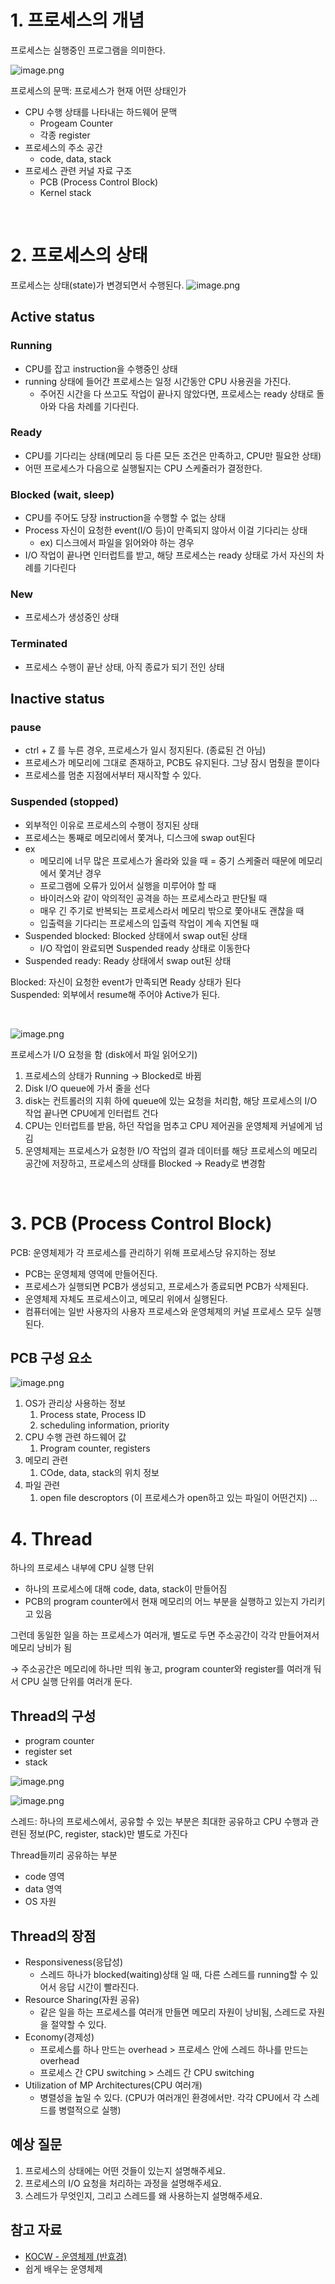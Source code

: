 # <!-- 주제 -->

# 1. 프로세스의 개념

프로세스는 실행중인 프로그램을 의미한다.

![image.png](./img/os_process_thread_1.png)

프로세스의 문맥: 프로세스가 현재 어떤 상태인가

- CPU 수행 상태를 나타내는 하드웨어 문맥
  - Progeam Counter
  - 각종 register
- 프로세스의 주소 공간
  - code, data, stack
- 프로세스 관련 커널 자료 구조
  - PCB (Process Control Block)
  - Kernel stack

</br>

# 2. 프로세스의 상태

프로세스는 상태(state)가 변경되면서 수행된다.
![image.png](./img/os_process_thread_2.png)

## Active status

### Running

- CPU를 잡고 instruction을 수행중인 상태
- running 상태에 들어간 프로세스는 일정 시간동안 CPU 사용권을 가진다.
  - 주어진 시간을 다 쓰고도 작업이 끝나지 않았다면, 프로세스는 ready 상태로 돌아와 다음 차례를 기다린다.

### Ready

- CPU를 기다리는 상태(메모리 등 다른 모든 조건은 만족하고, CPU만 필요한 상태)
- 어떤 프로세스가 다음으로 실행될지는 CPU 스케줄러가 결정한다.

### Blocked (wait, sleep)

- CPU를 주어도 당장 instruction을 수행할 수 없는 상태
- Process 자신이 요청한 event(I/O 등)이 만족되지 않아서 이걸 기다리는 상태
  - ex) 디스크에서 파일을 읽어와야 하는 경우
- I/O 작업이 끝나면 인터럽트를 받고, 해당 프로세스는 ready 상태로 가서 자신의 차례를 기다린다

### New

- 프로세스가 생성중인 상태

### Terminated

- 프로세스 수행이 끝난 상태, 아직 종료가 되기 전인 상태

## Inactive status

### pause

- ctrl + Z 를 누른 경우, 프로세스가 일시 정지된다. (종료된 건 아님)
- 프로세스가 메모리에 그대로 존재하고, PCB도 유지된다. 그냥 잠시 멈췄을 뿐이다
- 프로세스를 멈춘 지점에서부터 재시작할 수 있다.

### Suspended (stopped)

- 외부적인 이유로 프로세스의 수행이 정지된 상태
- 프로세스는 통째로 메모리에서 쫓겨나, 디스크에 swap out된다
- ex
  - 메모리에 너무 많은 프로세스가 올라와 있을 때 = 중기 스케줄러 때문에 메모리에서 쫓겨난 경우
  - 프로그램에 오류가 있어서 실행을 미루어야 할 때
  - 바이러스와 같이 악의적인 공격을 하는 프로세스라고 판단될 때
  - 매우 긴 주기로 반복되는 프로세스라서 메모리 밖으로 쫓아내도 괜찮을 때
  - 입출력을 기다리는 프로세스의 입출력 작업이 계속 지연될 때
- Suspended blocked: Blocked 상태에서 swap out된 상태
  - I/O 작업이 완료되면 Suspended ready 상태로 이동한다
- Suspended ready: Ready 상태에서 swap out된 상태

Blocked: 자신이 요청한 event가 만족되면 Ready 상태가 된다  
Suspended: 외부에서 resume해 주어야 Active가 된다.

</br>

![image.png](./img/os_process_thread_3.png)

프로세스가 I/O 요청을 함 (disk에서 파일 읽어오기)

1. 프로세스의 상태가 Running → Blocked로 바뀜
2. Disk I/O queue에 가서 줄을 선다
3. disk는 컨트롤러의 지휘 하에 queue에 있는 요청을 처리함, 해당 프로세스의 I/O 작업 끝나면 CPU에게 인터럽트 건다
4. CPU는 인터럽트를 받음, 하던 작업을 멈추고 CPU 제어권을 운영체제 커널에게 넘김
5. 운영체제는 프로세스가 요청한 I/O 작업의 결과 데이터를 해당 프로세스의 메모리 공간에 저장하고, 프로세스의 상태를 Blocked → Ready로 변경함

</br>

# 3. PCB (Process Control Block)

PCB: 운영체제가 각 프로세스를 관리하기 위해 프로세스당 유지하는 정보

- PCB는 운영체제 영역에 만들어진다.
- 프로세스가 실행되면 PCB가 생성되고, 프로세스가 종료되면 PCB가 삭제된다.
- 운영체제 자체도 프로세스이고, 메모리 위에서 실행된다.
- 컴퓨터에는 일반 사용자의 사용자 프로세스와 운영체제의 커널 프로세스 모두 실행된다.

## PCB 구성 요소

![image.png](./img/os_process_thread_4.png)

1. OS가 관리상 사용하는 정보
   1. Process state, Process ID
   2. scheduling information, priority
2. CPU 수행 관련 하드웨어 값
   1. Program counter, registers
3. 메모리 관련
   1. COde, data, stack의 위치 정보
4. 파일 관련
   1. open file descroptors (이 프로세스가 open하고 있는 파일이 어떤건지) …

# 4. Thread

하나의 프로세스 내부에 CPU 실행 단위

- 하나의 프로세스에 대해 code, data, stack이 만들어짐
- PCB의 program counter에서 현재 메모리의 어느 부분을 실행하고 있는지 가리키고 있음

그런데 동일한 일을 하는 프로세스가 여러개, 별도로 두면 주소공간이 각각 만들어져서 메모리 낭비가 됨

→ 주소공간은 메모리에 하나만 띄워 놓고, program counter와 register를 여러개 둬서 CPU 실행 단위를 여러개 둔다.

## Thread의 구성

- program counter
- register set
- stack

![image.png](./img/os_process_thread_5.png)

![image.png](./img/os_process_thread_6.png)

스레드: 하나의 프로세스에서, 공유할 수 있는 부분은 최대한 공유하고 CPU 수행과 관련된 정보(PC, register, stack)만 별도로 가진다

Thread들끼리 공유하는 부분

- code 영역
- data 영역
- OS 자원

## Thread의 장점

- Responsiveness(응답성)
  - 스레드 하나가 blocked(waiting)상태 일 때, 다른 스레드를 running할 수 있어서 응답 시간이 빨라진다.
- Resource Sharing(자원 공유)
  - 같은 일을 하는 프로세스를 여러개 만들면 메모리 자원이 낭비됨, 스레드로 자원을 절약할 수 있다.
- Economy(경제성)
  - 프로세스를 하나 만드는 overhead > 프로세스 안에 스레드 하나를 만드는 overhead
  - 프로세스 간 CPU switching > 스레드 간 CPU switching
- Utilization of MP Architectures(CPU 여러개)
  - 병렬성을 높일 수 있다. (CPU가 여러개인 환경에서만. 각각 CPU에서 각 스레드를 병렬적으로 실행)

## 예상 질문

1. 프로세스의 상태에는 어떤 것들이 있는지 설명해주세요.
2. 프로세스의 I/O 요청을 처리하는 과정을 설명해주세요.
3. 스레드가 무엇인지, 그리고 스레드를 왜 사용하는지 설명해주세요.

## 참고 자료

<!-- 공부 과정에서 참고한 자료가 있다면, 첨부해주세요-->
<!-- * [자료주제](링크)  -->

- [KOCW - 운영체제 (반효경)](http://www.kocw.net/home/cview.do?cid=3646706b4347ef09)
- 쉽게 배우는 운영체제

